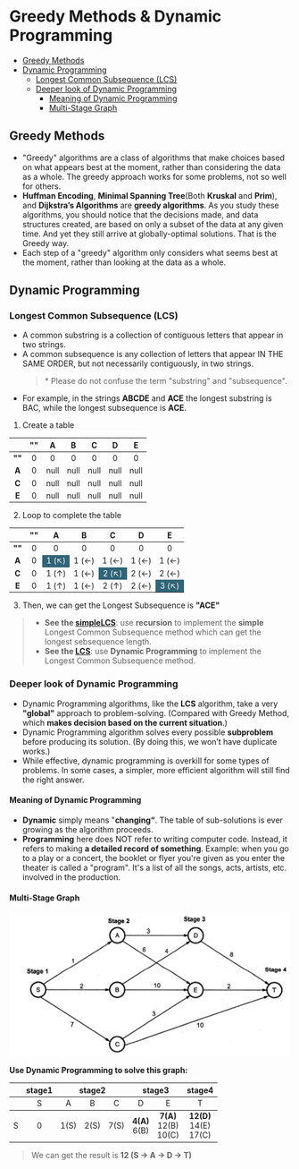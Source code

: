 # Greedy Methods & Dynamic Programming

- [Greedy Methods](#greedy-methods)
- [Dynamic Programming](#dynamic-programming)
  - [Longest Common Subsequence (LCS)](#longest-common-subsequence-lcs)
  - [Deeper look of Dynamic Programming](#deep-look-of-dynamic-programming)
    - [Meaning of Dynamic Programming](#meaning-of-dynamic-programming)
    - [Multi-Stage Graph](#multi-stage-graph)

## Greedy Methods

- "Greedy" algorithms are a class of algorithms that make choices based on what appears best at the moment, rather than considering the data as a whole. The greedy approach works for some problems, not so well for others.
- **Huffman Encoding**, **Minimal Spanning Tree**(Both **Kruskal** and **Prim**), and **Dijkstra’s Algorithms** are **greedy algorithms**. As you study these algorithms, you should notice that the decisions made, and data structures created, are based on only a subset of the data at any given time. And yet they still arrive at globally-optimal solutions. That is the Greedy way.
- Each step of a "greedy" algorithm only considers what seems best at the moment, rather than looking at the data as a whole.

## Dynamic Programming

### Longest Common Subsequence (LCS)

- A common substring is a collection of contiguous letters that appear in two strings.
- A common subsequence is any collection of letters that appear IN THE SAME ORDER, but not necessarily contiguously, in two strings.
  > $*$ Please do not confuse the term "substring" and "subsequence".
- For example, in the strings **ABCDE** and **ACE** the longest substring is BAC, while the longest subsequence is **ACE**.

<style>
  .table { text-align: center;}
  .table-2 tr:nth-child(2) td:nth-child(3){ background: #306478; color: #fff}
  .table-2 tr:nth-child(3) td:nth-child(5){ background: #306478; color: #fff}
  .table-2 tr:nth-child(4) td:nth-child(7){ background: #306478; color: #fff}
</style>

1. Create a table

<div class="table table-1">

|        | ""  | A    | B    | C    | D    | E    |
| ------ | --- | ---- | ---- | ---- | ---- | ---- |
| **""** | 0   | 0    | 0    | 0    | 0    | 0    |
| **A**  | 0   | null | null | null | null | null |
| **C**  | 0   | null | null | null | null | null |
| **E**  | 0   | null | null | null | null | null |

</div>

2. Loop to complete the table

<div class="table table-2">

|        | ""  | A     | B     | C     | D     | E     |
| ------ | --- | ----- | ----- | ----- | ----- | ----- |
| **""** | 0   | 0     | 0     | 0     | 0     | 0     |
| **A**  | 0   | 1 (↖) | 1 (←) | 1 (←) | 1 (←) | 1 (←) |
| **C**  | 0   | 1 (↑) | 1 (←) | 2 (↖) | 2 (←) | 2 (←) |
| **E**  | 0   | 1 (↑) | 1 (←) | 2 (↑) | 2 (←) | 3 (↖) |

</div>

3. Then, we can get the Longest Subsequence is **"ACE"**

> - **See the [simpleLCS](simpleLCS.js)**: use **recursion** to implement the **simple** Longest Common Subsequence method which can get the longest sebsequence length.
> - **See the [LCS](LCS.js)**: use **Dynamic Programming** to implement the Longest Common Subsequence method.

### Deeper look of Dynamic Programming

- Dynamic Programming algorithms, like the **LCS** algorithm, take a very **"global"** approach to problem-solving. (Compared with Greedy Method, which **makes decision based on the current situation**.)
- Dynamic Programming algorithm solves every possible **subproblem** before producing its solution. (By doing this, we won’t have duplicate works.)
- While effective, dynamic programming is overkill for some types of problems. In some cases, a simpler, more efficient algorithm will still find the right answer.

#### Meaning of Dynamic Programming

- **Dynamic** simply means "**changing“**. The table of sub-solutions is ever growing as the algorithm proceeds.
- **Programming** here does NOT refer to writing computer code. Instead, it refers to making **a detailed record of something**. Example: when you go to a play or a concert, the booklet or flyer you're given as you enter the theater is called a "program". It's a list of all the songs, acts, artists, etc. involved in the production.

#### Multi-Stage Graph

![multistage graph](multistage%20graph.png)

**Use Dynamic Programming to solve this graph:**

<table style="text-align: center;">
    <thead>
        <tr>  
            <th></th>
            <th>stage1</th>
            <th colspan="3">stage2</th>
            <th colspan="2">stage3</th>
            <th>stage4</th>
        </tr>
    </thead>
    <tbody>
      <tr>
        <td></td>
        <td>S</td>
        <td>A</td>
        <td>B</td>
        <td>C</td>
        <td>D</td>
        <td>E</td>
        <td>T</td>
      </tr>
    </tbody>
    <tbody>
      <tr>
        <td>S</td>
        <td>0</td>
        <td>1(S)</td>
        <td>2(S)</td>
        <td>7(S)</td>
        <td>
          <b>4(A)</b><br>
          6(B)
        </td>
        <td>
          <b>7(A)</b><br>
          12(B)<br>
          10(C)
        </td>
        <td>
          <b>12(D)</b><br>
          14(E)<br>
          17(C)
        </td>
      </tr>
    </tbody>
</table>

> We can get the result is **12 (S → A → D → T)**
